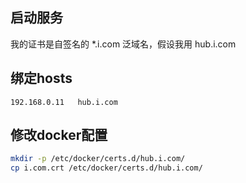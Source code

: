 ## 启动服务


我的证书是自签名的 *.i.com 泛域名，假设我用 hub.i.com

## 绑定hosts

```
192.168.0.11   hub.i.com
```

## 修改docker配置

```bash
mkdir -p /etc/docker/certs.d/hub.i.com/
cp i.com.crt /etc/docker/certs.d/hub.i.com/
```